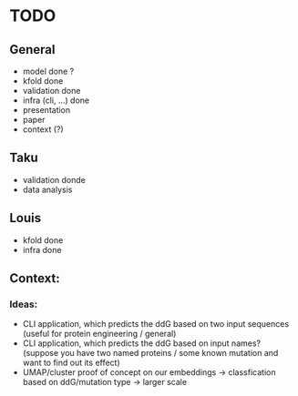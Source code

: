 # TODO

## General
- model done ?
- kfold done
- validation done
- infra (cli, ...) done
- presentation
- paper
- context (?)

## Taku
- validation donde
- data analysis


## Louis
- kfold done 
- infra done


## Context:

### Ideas:
- CLI application, which predicts the ddG based on two input sequences (useful for protein engineering / general)
- CLI application, which predicts the ddG based on input names? (suppose you have two named proteins / some known mutation and want to find out its effect)
- UMAP/cluster proof of concept on our embeddings -> classfication based on ddG/mutation type -> larger scale
